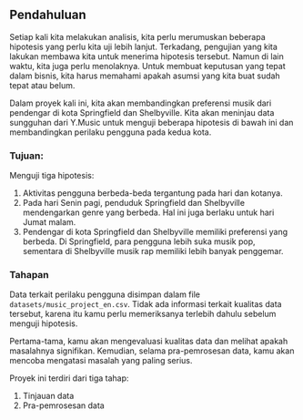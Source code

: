 ## Pendahuluan <a id='intro'></a>
Setiap kali kita melakukan analisis, kita perlu merumuskan beberapa hipotesis yang perlu kita uji lebih lanjut. Terkadang, pengujian yang kita lakukan membawa kita untuk menerima hipotesis tersebut. Namun di lain waktu, kita juga perlu menolaknya. Untuk membuat keputusan yang tepat dalam bisnis, kita harus memahami apakah asumsi yang kita buat sudah tepat atau belum.

Dalam proyek kali ini, kita akan membandingkan preferensi musik dari pendengar di kota Springfield dan Shelbyville. Kita akan meninjau data sungguhan dari Y.Music untuk menguji beberapa hipotesis di bawah ini dan membandingkan perilaku pengguna pada kedua kota.

### Tujuan: 
Menguji tiga hipotesis:
1. Aktivitas pengguna berbeda-beda tergantung pada hari dan kotanya.
2. Pada hari Senin pagi, penduduk Springfield dan Shelbyville mendengarkan genre yang berbeda. Hal ini juga berlaku untuk hari Jumat malam.
3. Pendengar di kota Springfield dan Shelbyville memiliki preferensi yang berbeda. Di Springfield, para pengguna lebih suka musik pop, sementara di Shelbyville musik rap memiliki lebih banyak penggemar.

### Tahapan
Data terkait perilaku pengguna disimpan dalam file `datasets/music_project_en.csv`. Tidak ada informasi terkait kualitas data tersebut, karena itu kamu perlu memeriksanya terlebih dahulu sebelum menguji hipotesis.

Pertama-tama, kamu akan mengevaluasi kualitas data dan melihat apakah masalahnya signifikan. Kemudian, selama pra-pemrosesan data, kamu akan mencoba mengatasi masalah yang paling serius.
 
Proyek ini terdiri dari tiga tahap:
 1. Tinjauan data
 2. Pra-pemrosesan data
